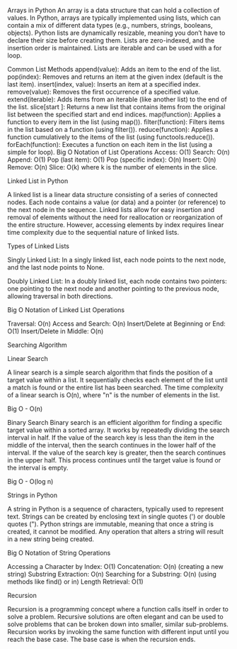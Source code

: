 Arrays in Python
An array is a data structure that can hold a collection of values. In Python, arrays are typically implemented using lists, which can contain a mix of different data types (e.g., numbers, strings, booleans, objects). Python lists are dynamically resizable, meaning you don’t have to declare their size before creating them. Lists are zero-indexed, and the insertion order is maintained. Lists are iterable and can be used with a for loop.

Common List Methods
append(value): Adds an item to the end of the list.
pop(index): Removes and returns an item at the given index (default is the last item).
insert(index, value): Inserts an item at a specified index.
remove(value): Removes the first occurrence of a specified value.
extend(iterable): Adds items from an iterable (like another list) to the end of the list.
slice[start
]: Returns a new list that contains items from the original list between the specified start and end indices.
map(function): Applies a function to every item in the list (using map()).
filter(function): Filters items in the list based on a function (using filter()).
reduce(function): Applies a function cumulatively to the items of the list (using functools.reduce()).
forEach(function): Executes a function on each item in the list (using a simple for loop).
Big O Notation of List Operations
Access: O(1)
Search: O(n)
Append: O(1)
Pop (last item): O(1)
Pop (specific index): O(n)
Insert: O(n)
Remove: O(n)
Slice: O(k) where k is the number of elements in the slice.


Linked List in Python

A linked list is a linear data structure consisting of a series of connected nodes. Each node contains a value (or data) and a pointer (or reference) to the next node in the sequence. Linked lists allow for easy insertion and removal of elements without the need for reallocation or reorganization of the entire structure. However, accessing elements by index requires linear time complexity due to the sequential nature of linked lists.

Types of Linked Lists

Singly Linked List: In a singly linked list, each node points to the next node, and the last node points to None.

Doubly Linked List: In a doubly linked list, each node contains two pointers: one pointing to the next node and another pointing to the previous node, allowing traversal in both directions.

Big O Notation of Linked List Operations

Traversal: O(n)
Access and Search: O(n)
Insert/Delete at Beginning or End: O(1)
Insert/Delete in Middle: O(n)


Searching Algorithm

Linear Search

A linear search is a simple search algorithm that finds the position of a target value within a list. It sequentially checks each element of the list until a match is found or the entire list has been searched. The time complexity of a linear search is O(n), where "n" is the number of elements in the list.

Big O - O(n)

Binary Search
Binary search is an efficient algorithm for finding a specific target value within a sorted array. It works by repeatedly dividing the search interval in half. If the value of the search key is less than the item in the middle of the interval, then the search continues in the lower half of the interval. If the value of the search key is greater, then the search continues in the upper half. This process continues until the target value is found or the interval is empty.

Big O - O(log n)

Strings in Python

A string in Python is a sequence of characters, typically used to represent text. Strings can be created by enclosing text in single quotes (') or double quotes ("). Python strings are immutable, meaning that once a string is created, it cannot be modified. Any operation that alters a string will result in a new string being created.

Big O Notation of String Operations

Accessing a Character by Index: O(1)
Concatenation: O(n) (creating a new string)
Substring Extraction: O(n)
Searching for a Substring: O(n) (using methods like find() or in)
Length Retrieval: O(1)


Recursion

Recursion is a programming concept where a function calls itself in order to solve a problem. Recursive solutions are often elegant and can be used to solve problems that can be broken down into smaller, similar sub-problems. Recursion works by invoking the same function with different input until you reach the base case. The base case is when the recursion ends.


